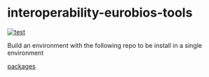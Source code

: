 # interoperability-eurobios-tools
[![test](https://github.com/eurobios-mews-labs/interoperability-eurobios-tools/actions/workflows/operability.yml/badge.svg?event=push)]()

Build an environment with the following repo to be install in a single environment

[packages](requirements.txt)

